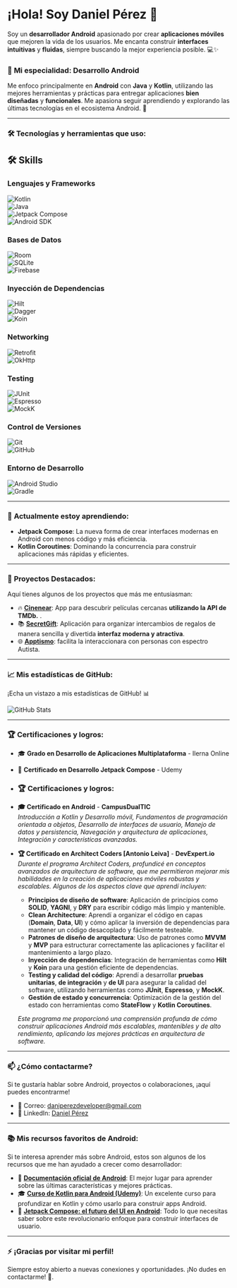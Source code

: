 # ¡Hola! Soy **Daniel Pérez** 👋

Soy un **desarrollador Android** apasionado por crear **aplicaciones móviles** que mejoren la vida de los usuarios. Me encanta construir **interfaces intuitivas** y **fluidas**, siempre buscando la mejor experiencia posible. 💻✨

### 📱 **Mi especialidad: Desarrollo Android** 

Me enfoco principalmente en **Android** con **Java** y **Kotlin**, utilizando las mejores herramientas y prácticas para entregar aplicaciones **bien diseñadas** y **funcionales**. Me apasiona seguir aprendiendo y explorando las últimas tecnologías en el ecosistema Android. 🚀

---

### 🛠️ **Tecnologías y herramientas que uso:**

## 🛠️ **Skills**

### Lenguajes y Frameworks  
![Kotlin](https://img.shields.io/badge/Kotlin-0095D5?style=for-the-badge&logo=kotlin&logoColor=white&labelColor=101010)  
![Java](https://img.shields.io/badge/Java-007396?style=for-the-badge&logo=java&logoColor=white&labelColor=101010)  
![Jetpack Compose](https://img.shields.io/badge/Jetpack_Compose-4285F4?style=for-the-badge&logo=jetpackcompose&logoColor=white&labelColor=101010)  
![Android SDK](https://img.shields.io/badge/Android_SDK-3DDC84?style=for-the-badge&logo=android&logoColor=white&labelColor=101010)  

### Bases de Datos  
![Room](https://img.shields.io/badge/Room-4285F4?style=for-the-badge&logo=sqlite&logoColor=white&labelColor=101010)  
![SQLite](https://img.shields.io/badge/SQLite-003B57?style=for-the-badge&logo=sqlite&logoColor=white&labelColor=101010)  
![Firebase](https://img.shields.io/badge/Firebase-FFCA28?style=for-the-badge&logo=firebase&logoColor=white&labelColor=101010)  

### Inyección de Dependencias  
![Hilt](https://img.shields.io/badge/Hilt-0078D7?style=for-the-badge&logo=dagger&logoColor=white&labelColor=101010)  
![Dagger](https://img.shields.io/badge/Dagger-FF5722?style=for-the-badge&logo=dagger&logoColor=white&labelColor=101010)  
![Koin](https://img.shields.io/badge/Koin-6DB33F?style=for-the-badge&logo=kotlin&logoColor=white&labelColor=101010)  

### Networking  
![Retrofit](https://img.shields.io/badge/Retrofit-0078D7?style=for-the-badge&logo=retrofit&logoColor=white&labelColor=101010)  
![OkHttp](https://img.shields.io/badge/OkHttp-5B5B5B?style=for-the-badge&logo=android&logoColor=white&labelColor=101010)  

### Testing  
![JUnit](https://img.shields.io/badge/JUnit-25A162?style=for-the-badge&logo=junit5&logoColor=white&labelColor=101010)  
![Espresso](https://img.shields.io/badge/Espresso-6DB33F?style=for-the-badge&logo=android&logoColor=white&labelColor=101010)  
![MockK](https://img.shields.io/badge/MockK-FF4785?style=for-the-badge&logo=kotlin&logoColor=white&labelColor=101010)  

### Control de Versiones  
![Git](https://img.shields.io/badge/Git-F05032?style=for-the-badge&logo=git&logoColor=white&labelColor=101010)  
![GitHub](https://img.shields.io/badge/GitHub-181717?style=for-the-badge&logo=github&logoColor=white&labelColor=101010)  

### Entorno de Desarrollo  
![Android Studio](https://img.shields.io/badge/Android_Studio-3DDC84?style=for-the-badge&logo=androidstudio&logoColor=white&labelColor=101010)  
![Gradle](https://img.shields.io/badge/Gradle-02303A?style=for-the-badge&logo=gradle&logoColor=white&labelColor=101010)  


---

### 🌱 **Actualmente estoy aprendiendo:**
- **Jetpack Compose**: La nueva forma de crear interfaces modernas en Android con menos código y más eficiencia.
- **Kotlin Coroutines**: Dominando la concurrencia para construir aplicaciones más rápidas y eficientes.

---

### 🚀 **Proyectos Destacados:**

Aquí tienes algunos de los proyectos que más me entusiasman:

- 🔥 [**Cinenear**](https://github.com/Dedany/Cinenear): App para descubrir películas cercanas **utilizando la API de TMDb.** .
- 📚 [**SecretGift**](https://github.com/Dedany/SecretGift): Aplicación para organizar intercambios de regalos de manera sencilla y divertida **interfaz moderna y atractiva**.
- 🌐 [**Apptismo**](https://github.com/Dedany/Apptismo): facilita la interaccionara con personas con espectro Autista.

---

### 📈 **Mis estadísticas de GitHub:**

¡Echa un vistazo a mis estadísticas de GitHub! 📊

![GitHub Stats]([https://github-readme-stats.vercel.app/api?username=Dedany&show_icons=true&count_private=true&hide_title=true&theme=dark](https://github-readme-stats.vercel.app/api?username=Dedany&show_icons=true&count_private=true&hide_title=true&theme=dark))

---

### 🏆 **Certificaciones y logros:**

- 🎓 **Grado en Desarrollo de Aplicaciones Multiplataforma** - Ilerna Online
- 🏅 **Certificado en Desarrollo Jetpack Compose** - Udemy

- ### 🏆 **Certificaciones y logros:**

- **🎓 Certificado en Android** - **CampusDualTIC**  
   _Introducción a Kotlin y Desarrollo móvil, Fundamentos de programación orientada a objetos, Desarrollo de interfaces de usuario, Manejo de datos y persistencia, Navegación y arquitectura de aplicaciones, Integración y características avanzadas._

- **🏆 Certificado en Architect Coders [Antonio Leiva]** - **DevExpert.io**  
   _Durante el programa Architect Coders, profundicé en conceptos avanzados de arquitectura de software, que me permitieron mejorar mis habilidades en la creación de aplicaciones móviles robustas y escalables. Algunos de los aspectos clave que aprendí incluyen:_

   - **Principios de diseño de software**: Aplicación de principios como **SOLID**, **YAGNI**, y **DRY** para escribir código más limpio y mantenible.
   - **Clean Architecture**: Aprendí a organizar el código en capas (**Domain**, **Data**, **UI**) y cómo aplicar la inversión de dependencias para mantener un código desacoplado y fácilmente testeable.
   - **Patrones de diseño de arquitectura**: Uso de patrones como **MVVM** y **MVP** para estructurar correctamente las aplicaciones y facilitar el mantenimiento a largo plazo.
   - **Inyección de dependencias**: Integración de herramientas como **Hilt** y **Koin** para una gestión eficiente de dependencias.
   - **Testing y calidad del código**: Aprendí a desarrollar **pruebas unitarias**, **de integración** y **de UI** para asegurar la calidad del software, utilizando herramientas como **JUnit**, **Espresso**, y **MockK**.
   - **Gestión de estado y concurrencia**: Optimización de la gestión del estado con herramientas como **StateFlow** y **Kotlin Coroutines**.

   _Este programa me proporcionó una comprensión profunda de cómo construir aplicaciones Android más escalables, mantenibles y de alto rendimiento, aplicando las mejores prácticas en arquitectura de software._

---

### 📫 **¿Cómo contactarme?**  
Si te gustaría hablar sobre Android, proyectos o colaboraciones, ¡aquí puedes encontrarme!

- 📧 Correo: [daniperezdeveloper@gmail.com](mailto:daniperezdeveloper@gmail.com)
- 💼 LinkedIn: [Daniel Pérez](https://www.linkedin.com/in/daniel-pérez-78068154/)

---

### 📚 **Mis recursos favoritos de Android:**

Si te interesa aprender más sobre Android, estos son algunos de los recursos que me han ayudado a crecer como desarrollador:

- 📘 [**Documentación oficial de Android**](https://developer.android.com): El mejor lugar para aprender sobre las últimas características y mejores prácticas.
- 🎓 [**Curso de Kotlin para Android (Udemy)**](https://www.udemy.com/course/kotlin-para-android/): Un excelente curso para profundizar en Kotlin y cómo usarlo para construir apps Android.
- 📱 [**Jetpack Compose: el futuro del UI en Android**](https://developer.android.com/jetpack/compose): Todo lo que necesitas saber sobre este revolucionario enfoque para construir interfaces de usuario.

---

### ⚡ **¡Gracias por visitar mi perfil!**  
Siempre estoy abierto a nuevas conexiones y oportunidades. ¡No dudes en contactarme! 🚀. 
